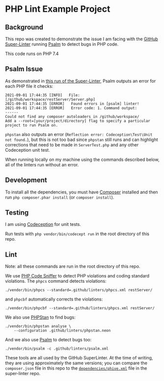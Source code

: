 # PHP Lint Example Project

## Background

This repo was created to demonstrate the issue I am facing with the [GitHub Super-Linter](https://github.com/github/super-linter)
running [Psalm](https://psalm.dev/) to detect bugs in PHP code.

This code runs on PHP 7.4

## Psalm Issue

As demonstrated in [this run of the Super-Linter](https://github.com/tylervz/php-lint-example/runs/3487479266?check_suite_focus=true),
Psalm outputs an error for each PHP file it checks:

```text
2021-09-01 17:44:35 [INFO]   File:[/github/workspace/restServer/Server.php]
2021-09-01 17:44:35 [ERROR]   Found errors in [psalm] linter!
2021-09-01 17:44:35 [ERROR]   Error code: 1. Command output:
------
Could not find any composer autoloaders in /github/workspace/
Add a --root=[your/project/directory] flag to specify a particular project to run Psalm on.
```

`phpstan` also outputs an error (`Reflection error: Codeception\Test\Unit not found.`),
but this is not too bad since `phpstan` still runs and can highlight corrections that need to be made
in `ServerTest.php` and any other Codeception unit test.

When running locally on my machine using the commands described below, all of the linters run without an error.

## Development

To install all the dependencies, you must have [Composer](https://getcomposer.org/) installed
and then run `php composer.phar install` (or `composer install`).

## Testing

I am using [Codeception](https://codeception.com/docs/05-UnitTests) for unit tests.

Run tests with `php vendor/bin/codecept run` in the root directory of this repo.

## Lint

Note: all these commands are run in the root directory of this repo.

We use [PHP Code Sniffer](https://github.com/squizlabs/PHP_CodeSniffer) to detect PHP violations
and coding standard violations. The `phpcs` command detects violations:

```shell
./vendor/bin/phpcs --standard=.github/linters/phpcs.xml restServer/
```

and `phpcbf` automatically corrects the violations:

```shell
./vendor/bin/phpcbf --standard=.github/linters/phpcs.xml restServer/
```

We also use [PHPStan](https://phpstan.org/) to find bugs:

```shell
./vendor/bin/phpstan analyse \
    --configuration .github/linters/phpstan.neon
```

And we also use [Psalm](https://psalm.dev/) to detect bugs too:

```shell
./vendor/bin/psalm -c .github/linters/psalm.xml
```

These tools are all used by the GitHub SuperLinter.
At the time of writing, they are using approximately the same versions;
you can compare the `composer.json` file in this repo to the [`dependencies/phive.xml`](https://github.com/github/super-linter/blob/7c321102dd1c65adf0c872c3632fa8367e8bee0e/dependencies/phive.xml)
file in the super-linter repo.
